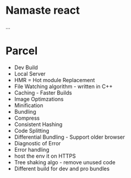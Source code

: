 # Namaste react

...
# Parcel
- Dev Build
- Local Server
- HMR = Hot module Replacement
- File Watching algorithm - written in C++
- Caching - Faster Builds
- Image Optimzations
- Minification
- Bundling
- Compress
- Consistent Hashing
- Code Splitting
- Differential Bundling - Support older browser
- Diagnostic of Error
- Error handling
- host the env it on HTTPS
- Tree shaking algo - remove unused code 
- Different build for dev and pro bundles




